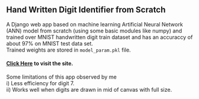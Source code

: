 ## Hand Written Digit Identifier from Scratch
A Django web app based on machine learning Artificial Neural Network (ANN) model from scratch (using some basic modules like numpy) and trained over MNIST handwritten digit train dataset and has an accuraccy of about 97% on MNIST test data set.<br>
Trained weights are stored in ```model_param.pkl``` file.<br>
#### [Click Here](https://mlapps.herokuapp.com/digit) to visit the site.
Some limitations of this app observed by me<br>
i)  Less efficiency for digit 7.<br>
ii) Works well when digits are drawn in mid of canvas with full size.
